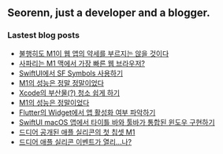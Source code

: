 ## Seorenn, just a developer and a blogger.

### Lastest blog posts

<!-- BLOG-POST-LIST:START -->
- [불행히도 M1이 웹 앱의 약세를 부르지는 않을 것이다](https://seorenn.tistory.com/173)
- [사파리는 M1 맥에서 가장 빠른 웹 브라우저?](https://seorenn.tistory.com/172)
- [SwiftUI에서 SF Symbols 사용하기](https://seorenn.tistory.com/170)
- [M1의 성능은 정말 정말이었다](https://seorenn.tistory.com/171)
- [Xcode의 부산물(?) 청소 쉽게 하기](https://seorenn.tistory.com/169)
- [M1의 성능은 정말이었다](https://seorenn.tistory.com/168)
- [Flutter의 Widget에서 앱 활성화 여부 파악하기](https://seorenn.tistory.com/167)
- [SwiftUI macOS 앱에서 타이틀 바와 툴바가 통합된 윈도우 구현하기](https://seorenn.tistory.com/166)
- [드디어 공개된 애플 실리콘의 첫 칩셋 M1](https://seorenn.tistory.com/165)
- [드디어 애플 실리콘 이벤트가 열리...나?](https://seorenn.tistory.com/164)
<!-- BLOG-POST-LIST:END -->
